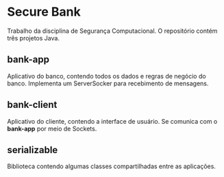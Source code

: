# Secure Bank
Trabalho da disciplina de Segurança Computacional. O repositório contém três projetos Java.

## bank-app
Aplicativo do banco, contendo todos os dados e regras de negócio do banco. Implementa um ServerSocker para recebimento de mensagens.

## bank-client
Aplicativo do cliente, contendo a interface de usuário. Se comunica com o **bank-app** por meio de Sockets.

## serializable
Biblioteca contendo algumas classes compartilhadas entre as aplicações.
